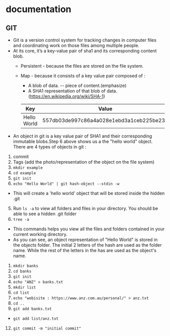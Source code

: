 # documentation
## GIT
- Git is a version control system for tracking changes in computer files and coordinating
work on those files among multiple people.
- At its core, it’s a key-value pair of sha1 and its corresponding content blob.
  - Persistent - because the files are stored on the file system. 
  - Map - because it consists of a key value pair composed of : 
    - A blob of data. -- piece of content.(emphasize)
    - A SHA1 representation of that blob of data.	(https://en.wikipedia.org/wiki/SHA-1)
    
    | Key         | Value                                    |
    |-------------|------------------------------------------|
    | Hello World | 557db03de997c86a4a028e1ebd3a1ceb225be238 |
 - An object in git is a key value pair of SHA1 and their corresponding immutable blobs.Step 6 above shows us a the "hello world" object.
  There are 4 types of objects in git : 
  1. commit
  2. Tags
(add the photo/representation of the object on the file system)
1. `mkdir example` 
2. `cd example`
3. `git init`
4. `echo "Hello World" | git hash-object --stdin -w`
  - This will create a 'hello world' object that will be stored inside the hidden .git 
5. Run `ls -a` to view all folders and files in your directory. You should be able to see a hidden .git folder
6. `tree -a`
  - This commands helps you view all the files and folders contained in your current working directory.
  - As you can see, an object representation of "Hello World" is stored in the objects folder. The initial 2 letters of the hash are used as the folder name. While the rest of the letters in the has are used as the object's name.
  

1. `mkdir banks`
2. `cd banks`
3. `git init`
4. `echo "ANZ" > banks.txt`
5. `mkdir list`
8. `cd list`
9. `echo "webisite : https://www.anz.com.au/personal/" > anz.txt`
10. `cd ..`
11. `git add banks.txt`
 - `git add list/anz.txt`
12. `git commit -m "initial commit"`  
